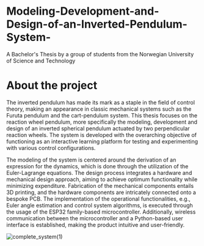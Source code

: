 # Modeling-Development-and-Design-of-an-Inverted-Pendulum-System-
A Bachelor's Thesis by a group of students from the Norwegian University of Science and Technology

# About the project
The inverted pendulum has made its mark as a staple in the field of control theory, making an appearance in classic mechanical systems such as the Furuta pendulum and the cart-pendulum system. This thesis focuses on the reaction wheel pendulum, more specifically the modeling, development and design of an inverted spherical pendulum actuated by two perpendicular reaction wheels. The system is developed with the overarching objective of functioning as an interactive learning platform for testing and experimenting with various control configurations.

The modeling of the system is centered around the derivation of an expression for the dynamics, which is done through the utilization of the Euler-Lagrange equations. The design process integrates a hardware and mechanical design approach, aiming to achieve optimum functionality while minimizing expenditure. Fabrication of the mechanical components entails 3D printing, and the hardware components are intricately connected onto a bespoke PCB. The implementation of the operational functionalities, e.g., Euler angle estimation and control system algorithms, is executed through the usage of the ESP32 family-based microcontroller. Additionally, wireless communication between the microcontroller and a Python-based user interface is established, making the product intuitive and user-friendly. 



![complete_system(1)](https://github.com/Ludvigvart/Modeling-Development-and-Design-of-an-Inverted-Pendulum-System-/assets/130651832/a30bffe6-c71f-4e9f-b459-1c43fbc9213c)

